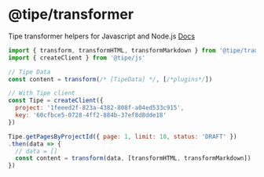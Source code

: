 # @tipe/transformer
Tipe transformer helpers for Javascript and Node.js
[Docs](beta.tipe.io/developers)

```js
import { transform, transformHTML, transformMarkdown } from '@tipe/transformer'
import { createClient } from '@tipe/js'

// Tipe Data
const content = transform(/* [TipeData] */, [/*plugins*/])

// With Tipe client
const Tipe = createClient({
  project: '1feeed2f-823a-4382-808f-a04ed533c915',
  key: '60cfbce5-0728-4ff2-884b-37ef8d8dde18'
})

Tipe.getPagesByProjectId({ page: 1, limit: 10, status: 'DRAFT' })
.then(data => {
  // data = []
  const content = transform(data, [transformHTML, transformMarkdown])
})

```
